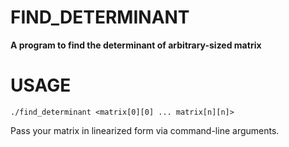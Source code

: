 # FIND_DETERMINANT

**A program to find the determinant of arbitrary-sized matrix**

# USAGE

`./find_determinant <matrix[0][0] ... matrix[n][n]>`

Pass your matrix in linearized form via command-line arguments.